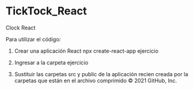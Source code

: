 # TickTock_React
Clock React

Para utilizar el código:

1. Crear una aplicación React
   npx create-react-app ejercicio

2. Ingresar a la carpeta ejercicio

2. Sustituir las carpetas src y public de la aplicación recien creada 
   por la carpetas que están en el archivo comprimido
© 2021 GitHub, Inc.
